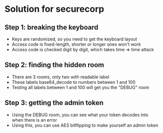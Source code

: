 # Solution for securecorp

## Step 1: breaking the keyboard

 * Keys are randomized, so you need to get the keyboard layout
 * Access code is fixed-length, shorter or longer ones won't work
 * Access code is checked digit by digit, which takes time => time attack

## Step 2: finding the hidden room

 * There are 3 rooms, only two with readable label
 * These labels base64_decode to numbers between 1 and 100
 * Testing all labels between 1 and 100 will get you the "DEBUG" room

## Step 3: getting the admin token

 * Using the DEBUG room, you can see what your token decodes into when there is an error
 * Using this, you can use AES bitflipping to make yourself an admin token
